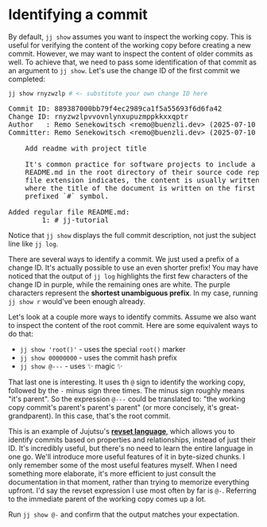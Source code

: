 # Identifying a commit

By default, `jj show` assumes you want to inspect the working copy.
This is useful for verifying the content of the working copy before creating a new commit.
However, we may want to inspect the content of older commits as well.
To achieve that, we need to pass some identification of that commit as an argument to `jj show`.
Let's use the change ID of the first commit we completed:

```sh
jj show rnyzwzlp # <- substitute your own change ID here
```

<!-- generated by aha script -->
<pre class="aha">
Commit ID: <span class="blue ">889387000bb79f4ec2989ca1f5a55693f6d6fa42</span>
Change ID: <span class="purple ">rnyzwzlpvvovnlynxupuzmppkkxxqptr</span>
Author   : <span class="yellow ">Remo Senekowitsch</span> &lt;<span class="yellow ">remo@buenzli.dev</span>&gt; (<span class="cyan ">2025-07-10 11:42:28</span>)
Committer: <span class="yellow ">Remo Senekowitsch</span> &lt;<span class="yellow ">remo@buenzli.dev</span>&gt; (<span class="cyan ">2025-07-10 14:21:14</span>)

    Add readme with project title

    It's common practice for software projects to include a file called
    README.md in the root directory of their source code repository. As the
    file extension indicates, the content is usually written in markdown,
    where the title of the document is written on the first line with a
    prefixed `#` symbol.

<span class="yellow ">Added regular file README.md:</span>
     <span class="green ">   1</span>: <span class="underline "></span><span class="underline green "># jj-tutorial</span><span class="green "></span>
</pre>

Notice that `jj show` displays the full commit description, not just the subject line like `jj log`.

There are several ways to identify a commit.
We just used a prefix of a change ID.
It's actually possible to use an even shorter prefix!
You may have noticed that the output of `jj log` highlights the first few characters of the change ID in purple, while the remaining ones are white.
The purple characters represent the **shortest unambiguous prefix**.
In my case, running `jj show r` would've been enough already.



Let's look at a couple more ways to identify commits.
Assume we also want to inspect the content of the root commit.
Here are some equivalent ways to do that: 

- `jj show 'root()'` - uses the special `root()` marker
- `jj show 00000000` - uses the commit hash prefix
- `jj show @---` - uses ✨ magic ✨

That last one is interesting.
It uses th `@` sign to identify the working copy, followed by the `-` minus sign three times.
The minus sign roughly means "it's parent".
So the expression `@---` could be translated to: "the working copy commit's parent's parent's parent" (or more concisely, it's great-grandparent).
In this case, that's the root commit.

This is an example of Jujutsu's [**revset language**](https://jj-vcs.github.io/jj/latest/revsets/), which allows you to identify commits based on properties and relationships, instead of just their ID.
It's incredibly useful, but there's no need to learn the entire language in one go.
We'll introduce more useful features of it in byte-sized chunks.
I only remember some of the most useful features myself.
When I need something more elaborate, it's more efficient to just consult the documentation in that moment, rather than trying to memorize everything upfront.
I'd say the revset expression I use most often by far is `@-`.
Referring to the immediate parent of the working copy comes up a lot.

Run `jj show @-` and confirm that the output matches your expectation.

